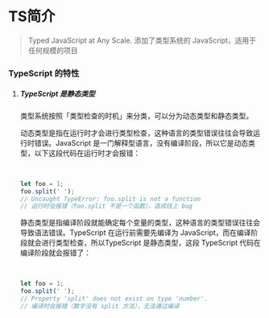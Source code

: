 #  TS简介

>Typed JavaScript at Any Scale.
>添加了类型系统的 JavaScript，适用于任何规模的项目

### TypeScript 的特性

1. ##### TypeScript 是静态类型

   类型系统按照「类型检查的时机」来分类，可以分为动态类型和静态类型。

   动态类型是指在运行时才会进行类型检查，这种语言的类型错误往往会导致运行时错误。JavaScript 是一门解释型语言，没有编译阶段，所以它是动态类型，以下这段代码在运行时才会报错：

   ​

   ```javascript
   let foo = 1;
   foo.split(' ');
   // Uncaught TypeError: foo.split is not a function
   // 运行时会报错（foo.split 不是一个函数），造成线上 bug
   ```

   静态类型是指编译阶段就能确定每个变量的类型，这种语言的类型错误往往会导致语法错误。TypeScript 在运行前需要先编译为 JavaScript，而在编译阶段就会进行类型检查，所以TypeScript 是静态类型，这段 TypeScript 代码在编译阶段就会报错了：

   ​

   ```typescript
   let foo = 1;
   foo.split(' ');
   // Property 'split' does not exist on type 'number'.
   // 编译时会报错（数字没有 split 方法），无法通过编译
   ```

   ​


